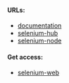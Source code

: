 #### URLs:
- [documentation](https://www.selenium.dev/documentation/)
- [selenium-hub](https://hub.docker.com/r/selenium/hub/tags)
- [selenium-node](https://hub.docker.com/r/selenium/node-chrome/tags)

#### Get access:
- [selenium-web](http://selenium.docker/)
